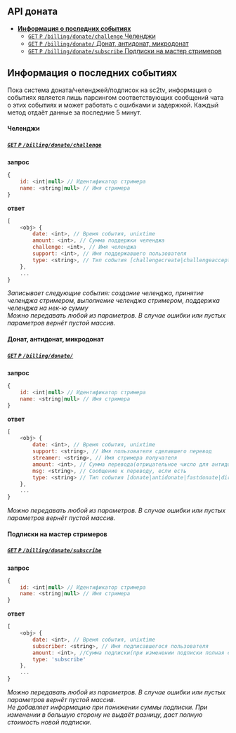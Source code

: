 API доната
----------
- [**Информация о последних событиях**](#Информация-о-последних-событиях)
    - [`GET` `P` `/billing/donate/challenge` Челенджи](#Челенджи)
    - [`GET` `P` `/billing/donate/` Донат, антидонат, микродонат](#Донат-антидонат-микродонат)
    - [`GET` `P` `/billing/donate/subscribe` Подписки на мастер стримеров](#Подписки-на-мастер-стримеров)



Информация о последних событиях
-------------------------------

Пока система доната/челенджей/подписок на sc2tv, информация о событиях является лишь парсингом соответствующих сообщений чата о этих событиях и может работать с ошибками и задержкой. Каждый метод отдаёт данные за последние 5 минут.


####  Челенджи
##### [`GET` `P` `/billing/donate/challenge`](https://funstream.tv/billing/donate/challenge)
**запрос**
```js
{
    id: <int|null> // Идентификатор стримера
    name: <string|null> // Имя стримера
}
```
**ответ**
```js
[
    <obj> {
        date: <int>, // Время события, unixtime
        amount: <int>, // Сумма поддержки челенджа
        challenge: <int>, // Имя челенджа
        support: <int>, // Имя поддержавшего пользователя
        type: <string>, // Тип события [challengecreate|challengeaccept|challengedone|challengesupport]
    },
    ...
}
```
*Записывает следующие события: создание челенджа, принятие челенджа стримером, выполнение челенджа стримером, поддержка челенджа на нек-ю сумму*  
*Можно передавать любой из параметров. В случае ошибки или пустых параметров вернёт пустой массив.*


####  Донат, антидонат, микродонат
##### [`GET` `P` `/billing/donate/`](https://funstream.tv/billing/donate/)
**запрос**
```js
{
    id: <int|null> // Идентификатор стримера
    name: <string|null> // Имя стримера
}
```
**ответ**
```js
[
    <obj> {
        date: <int>, // Время события, unixtime
        support: <string>, // Имя пользователя сделавшего перевод
        streamer: <string>, // Имя стримера получателя
        amount: <int>, // Сумма перевода(отрицательное число для антидоната)
        msg: <string>, // Сообщение к переводу, если есть
        type: <string> // Тип события [donate|antidonate|fastdonate|directdonate]
    },
    ...
}
```
*Можно передавать любой из параметров. В случае ошибки или пустых параметров вернёт пустой массив.*


####  Подписки на мастер стримеров
##### [`GET` `P` `/billing/donate/subscribe`](https://funstream.tv/billing/donate/subscribe)
**запрос**
```js
{
    id: <int|null> // Идентификатор стримера
    name: <string|null> // Имя стримера
}
```
**ответ**
```js
[
    <obj> {
        date: <int>, // Время события, unixtime
        subscriber: <string>, // Имя подписавшегося пользователя
        amount: <int>, //Сумма подписки(при изменении подписки полная сумма новой подписки)
        type: 'subscribe'
    },
    ...
}
```
*Можно передавать любой из параметров. В случае ошибки или пустых параметров вернёт пустой массив.*  
*Не добавляет информацию при понижении суммы подписки. При изменении в большую сторону не выдаёт разницу, даст полную стоимость новой подписки.*